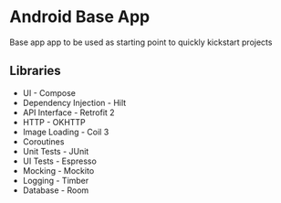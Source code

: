 # Android Base App
Base app app to be used as starting point to quickly kickstart projects

## Libraries
- UI - Compose
- Dependency Injection - Hilt
- API Interface - Retrofit 2
- HTTP - OKHTTP
- Image Loading - Coil 3
- Coroutines
- Unit Tests - JUnit
- UI Tests - Espresso
- Mocking - Mockito
- Logging - Timber
- Database - Room
